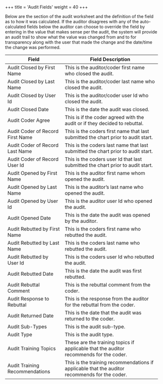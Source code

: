 +++
title = 'Audit Fields'
weight = 40
+++

Below are the section of the audit worksheet and the definition of the field as to how it was calculated. If the
auditor disagrees with any of the auto-calculated fields below the auditor can choose to override the field by
entering in the value that makes sense per the audit, the system will provide an audit trail to show what the
value was changed from and to for transparency along with the user that made the change and the date/time
the change was performed.

| Field                            | Field Description                                                                             |
| -------------------------------- | --------------------------------------------------------------------------------------------- |
| Audit Closed by First Name       | This is the auditor/coder first name who closed the audit.                                    |
| Audit Closed by Last Name        | This is the auditor/coder last name who closed the audit.                                     |
| Audit Closed by User Id          | This is the auditor/coder user Id who closed the audit.                                       |
| Audit Closed Date                | This is the date the audit was closed.                                                        |
| Audit Coder Agree                | This is if the coder agreed with the audit or if they decided to rebuttal.                    |
| Audit Coder of Record First Name | This is the coders first name that last submitted the chart prior to audit start.             |
| Audit Coder of Record Last Name  | This is the coders last name that last submitted the chart prior to audit start.              |
| Audit Coder of Record User Id    | This is the coders user Id that last submitted the chart prior to audit start.                |
| Audit Opened by First Name       | This is the auditor first name whom opened the audit.                                         |
| Audit Opened by Last Name        | This is the auditor’s last name who opened the audit.                                         |
| Audit Opened by User Id          | This is the auditor user Id who opened the audit.                                             |
| Audit Opened Date                | This is the date the audit was opened by the auditor.                                         |
| Audit Rebutted by First Name     | This is the coders first name who rebutted the audit.                                         |
| Audit Rebutted by Last Name      | This is the coders last name who rebutted the audit.                                          |
| Audit Rebutted by User Id        | This is the coders user Id who rebutted the audit.                                            |
| Audit Rebutted Date              | This is the date the audit was first rebutted.                                                |
| Audit Rebuttal Comment           | This is the rebuttal comment from the coder.                                                  |
| Audit Response to Rebuttal       | This is the response from the auditor for the rebuttal from the coder.                        |
| Audit Returned Date              | This is the date that the audit was returned to the coder.                                    |
| Audit Sub-Types                  | This is the audit sub-type.                                                                   |
| Audit Type                       | This is the audit type.                                                                       |
| Audit Training Topics            | These are the training topics if applicable that the auditor recommends for the coder.        |
| Audit Training Recommendations   | This is the training recommendations if applicable that the auditor recommends for the coder. |

